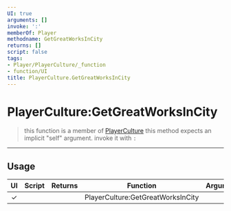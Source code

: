 ```yaml
---
UI: true
arguments: []
invoke: ':'
memberOf: Player
methodname: GetGreatWorksInCity
returns: []
script: false
tags:
- Player/PlayerCulture/_function
- function/UI
title: PlayerCulture.GetGreatWorksInCity
---
```

# PlayerCulture:GetGreatWorksInCity
> this function is a member of [PlayerCulture](civ-6/lua/PlayerCulture.md)
> this method expects an implicit "self" argument. invoke it with `:`
-----
## Usage
|  UI | Script | Returns | Function | Arguments |
|:---:|:------:|-------:|:--------:|:---------|
|✓| ||PlayerCulture:GetGreatWorksInCity||
